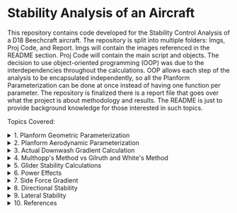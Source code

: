 # Stability Analysis of an Aircraft
This repository contains code developed for the Stability Control Analysis of a D18 Beechcraft aircraft. The repository is split into multiple folders: Imgs, Proj Code, and Report. Imgs will contain the images referenced in the README section. Proj Code will contain the main script and objects. The decision to use object-oriented programming (OOP) was due to the interdependencies throughout the calculations. OOP allows each step of the analysis to be encapsulated independently, so all the Planform Parameterization can be done at once instead of having one function per parameter. The repository is finalized there is a report file that goes over what the project is about methodology and results. The README is just to provide background knowledge for those interested in such topics.

Topics Covered:

<details>
<summary> 1. Planform Geometric Parameterization</summary>
  
  Objective: Determine the aircraft's basic physical geometry, such as the theoretical wing area, span of the aircraft, mean chord length and location, etc... 

  Details: The PlanformParameterization object in the code is designed specifically for lifting surfaces like wings or horizontal tails (HT).
  
![](Imgs/PlanformParameters.PNG)

Fig 1. Datcom Manual page 2.2.2-1

</details>

<details>
<summary>2. Planform Aerodynamic Parameterization </summary>

Objective: Apply aerodynamic parameterization to the wing and HT, but it can also be applied to other planforms such as Vertical Tails (VT) and Canards. 

Details: The code adjusts 2D (lower-case subscripts) aerodynamic parameters to 3D (upper-case subscripts). Experimental data, such as the lift curve slope, the coefficient of moment about the aerodynamic center, the zero lift angle of attack, and the aerodynamic center location, were obtained from "The Theory of Wing Sections" by Abbott and Von Doenhoff or the Datcom Manual. Afterwards, twist, compressibility, sweep, and aspect ratio were taken into account to shift parameters from 2D to 3D. These subscript rules weren't applied in the code but were in the hand calculations.

![](Imgs/Aero2dto3d.PNG)

Fig 2. Perkins and Hage, S&C Text Book page 23 
</details>

<details>
  
   <summary>3. Actual Downwash Gradient Calculation </summary>
   
Objective: Calculate the actual downwash gradient (dϵ/dα) on an aircraft.


Details: This calculation uses the aerodynamic and geometric parameters of the wing and horizontal tail to determine the downwash effect experienced by the tail due to the wing's presence. It considers the incidence angles of both the wing and the tail to provide an accurate representation of the downwash effect based on the aircraft's geometry. The effectiveness on the HT is dependent on the downwash since it determines what percent of free-stream dynamic pressure is seen by the tail. For example, if it were to be fully immersed (dϵ/dα ≈ 0.5), it would only see around 90% of the free-stream dynamic pressure, whilst if it were dϵ/dα ≈ 0.4, the tail would see 95% of the free-stream dynamic pressure. These assumptions do not include power effects, which would make the HT experience a dynamic pressure ratio greater than the free-stream dynamic pressure.

![](Imgs/Downwash.PNG)


Fig 3. Perkins and Hage, S&C Text Book page 215
</details>

<details>
  
  <summary>4. Multhopp's Method vs Gilruth and White's Method</summary>
  
Objective: To determine the change in nose-up pitching moment with angle of attack as a coefficient (C<sub>mαf</sub>). The goal was to obtain a C<sub>mαf</sub> of -0.01, representing that the aircraft has 10% stability.

Details: There are many methods to determine C<sub>mαf</sub> of the aircraft. The three primary methods are Munk's, Gilruth and White's, and Multhopp's. Munk started to investigate pitching moments of streamlined bodies of blimps (uniform flow with sources and sinks) in 1924, using potential flow (inviscid) elements. This allowed him to define the pressure distribution over the streamlined body, establishing that a nose-up pitching moment exists (destabilizing), which increases with Angle of Attack (AoA).

Munk's analysis didn't take into account the upwash and downwash effect from the wings, whereas G&W's and Multhopp's did. The difference between the two is that G&W's method is a general equation that estimates the overall effect developed by wind tunnel test data. Whilst Multhopp's takes into account the local flow for every section forward and aft of the wing, making it more precise and accurate than Munk's and G&W's. Lastly, both Multhopp's and G&W's methods can also be applied to engine nacelles or tip tanks.


![](Imgs/Multhopps.PNG)

Fig 4. Perkins and Hage, S&C Text Book page 227
</details>

<details>

<summary>5. Glider Stability Calculations</summary>

Objective: Determine the stick-fixed neutral point based off both (C<sub>mαf</sub>) (G&W's and Multhopp's). 

Details: The stick-fixed neutral point is a location on the aircraft where the change in pitching moment with respect to AoA and Coefficient of Lift are zero when the pilot is holding the yoke, giving it the name "stick-fixed" versus "stick-free." For a stick-free analysis, the elevators and their trims would need to be taken into account as well. A glider configuration will be analyzed first and will have the most aft neutral point. When more power is added, the neutral point will move forward, being the most forward when at full power. The range limitations of the center of gravity (CG) are dependent on the range of the neutral point throughout the aircrafts flight envelope. This is why performing weight and balance on an aircraft pre-flight is very important, as it can have serious effects on the aircraft's performance.

![](Imgs/CGLimits.PNG)

Fig 5. Perkins and Hage, S&C Text Book page 247
</details>


<details>
  
<summary>6. Power Effects</summary>

Objective: Determine the new stick-fixed neutral points for the windmilling power and full power case.

Details: In section 5, it was mentioned that as we turn on and increase the power, the neutral points will tend to move forward along the aircraft's Mean Aerodynamic Chord (MAC). Another effect is the increase in downwash at the HT if it is within the streamline tube of the propeller slipstream or jet wash (is not streamline tube). Knowing where the neutral point is at different power settings helps the engineer determine how the fuel management system should be designed. The reason is that displacing the fuel in the aircraft allows the CG to shift to the appropriate location during different phases of flight or flight conditions.
![](Imgs/ImmersedTop.PNG) 

Fig 6. Prof. Greiner's Notes

![](Imgs/ImmersideSide.PNG) 

Fig 7. Prof. Greiner's Notes
</details>


<details>

<summary>7. Side Force Gradient</summary>

Objective: Determine the Side Force Gradient based off Wing-Body Interactions, VT interactions, and Props Effects with rudder fixed stability.

Details: An aircraft has a VT and rudder control and trim to combat the side forces that can cause the aircraft to yaw. Knowing that there is a limit to the amount of sideslip an aircraft can handle, having a slope that engineers can use to determine the range of sideslip and sideforce the aircraft can handle is important. For this part of the analysis, we are only concerned about the sideforce due to wind vectors found at cruise since we can't provide rudder input as required by our rudder-fixed condition. This is why there are no terms in the code or hand calculations regarding engine-out or crosswind conditions since they require rudder input.

![](Imgs/SideSlip.PNG)  ![](Imgs/SideForceGrad.PNG) 

Fig 8. (LHS) Perkins and Hage, S&C Text Book page 316 

Fig 9. (RHS) Flight Dynamics Principles by Micheal V. Cook pg 352
</details>

<details>

<summary>8. Directional Stability</summary>

Objective: Determine the Directional Stability Slope (per deg) to remain at equilibrium with zero sideslip with rudder fixed stability. 

Details: In regards to the rudder-fixed condition, the only terms used for calculations in this section are related to the wing, wing-body, VT, and propeller. The wing term is the sum of two hidden terms, corresponding to its dihedral and sweep angles. Dihedral has a stabilizing effect on the plane's rolling moment since the sideslip will cause a restoring torque on the aircraft. Sweep increases the stability effect of the dihedral when sideslipping since the local relative wind will see a weaker downward wind, signifying a weaker downwash. This can be seen in the figure below

  ![](Imgs/AirfoilDownWash.PNG)  ![](Imgs/PropEffect.PNG) 

Fig 10. Fundemental of Aerodynamics by John D. Anderson pg 429

Fig 11. Perkins and Hage, S&C Text Book page 328 
</details>


<details>

<summary>9. Lateral Stability</summary>

  Objective: Determine the Lateral Stability Slope (per deg) to remain at a wings leveled position stick fixed condition.

  Details: Lateral stability deals with the aircraft's rolling moment and maintaining it at static equilibrium. For lateral stability, there are three basic terms: the wing, wing-body, and VT terms. The wing term in this case contains four hidden terms attributed to the wing's sweep, aspect ratio, twist, and dihedral. The purpose of dihedral and sweep are the same as mentioned under the 'Directional Stability' section. The reason aspect ratio is taken into account is that wings with higher aspect ratios have a higher moment of inertia, limiting the amount of angular velocity they can obtain, indicating that aspect ratio and maneuverability have an inverse relationship. Moving on to twist, most planes have their wings twisted negatively (washout) so that when the aircraft stalls, the ailerons will still be able to provide lateral control. It also helps in reducing induced drag produced by the vortices that the wings generate, which in turn gives the aircraft more stability due to a decrease in the amount of external forces it is experiencing.

 ![](Imgs/DihedralEfffects.PNG)

 Fig 12. Perkins and Hage, S&C Text Book page 343
</details>


<details>
  
<summary>10. References</summary>


1. Perkins, C. D., & Hage, R. E. (1949). Airplane performance, stability and control. John Wiley & Sons.

2. Anderson, J. D. (2020). Fundamentals of Aerodynamics (Sixth Edition).

3. Cook, M. V. (2012). Flight dynamics principles: A Linear Systems Approach to Aircraft Stability and Control. Butterworth-Heinemann.

4. ERAU Prof. Greiner Handmade Notes

5. Williams, J. E., & Vukelich, S. R. (1979). The USAF Stability and Control Digital DatCOM: Users manual. Volume I. 
  
</details>
